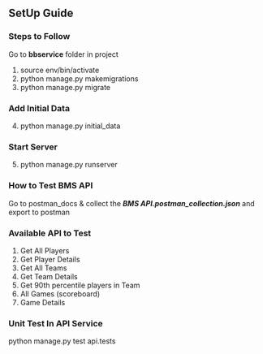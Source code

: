 ## SetUp Guide

### Steps to Follow
Go to **bbservice** folder in project

1. source env/bin/activate
2. python manage.py makemigrations
3. python manage.py migrate

###  Add Initial Data
4. python manage.py initial_data

###  Start Server
5. python manage.py runserver


### How to Test BMS API

Go to postman_docs & collect the **_BMS API.postman_collection.json_** and export to postman

### Available API to Test

1. Get All Players
2. Get Player Details
3. Get All Teams
4. Get Team Details
5. Get 90th percentile players in Team
6. All Games (scoreboard)
7. Game Details


### Unit Test In API Service

 python manage.py test api.tests


